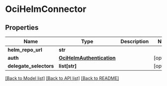 # OciHelmConnector

## Properties
Name | Type | Description | Notes
------------ | ------------- | ------------- | -------------
**helm_repo_url** | **str** |  | 
**auth** | [**OciHelmAuthentication**](OciHelmAuthentication.md) |  | [optional] 
**delegate_selectors** | **list[str]** |  | [optional] 

[[Back to Model list]](../README.md#documentation-for-models) [[Back to API list]](../README.md#documentation-for-api-endpoints) [[Back to README]](../README.md)

